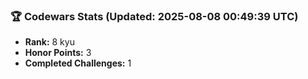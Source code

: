 ### 🏆 Codewars Stats (Updated: 2025-08-08 00:49:39 UTC)

- **Rank:** 8 kyu
- **Honor Points:** 3
- **Completed Challenges:** 1
